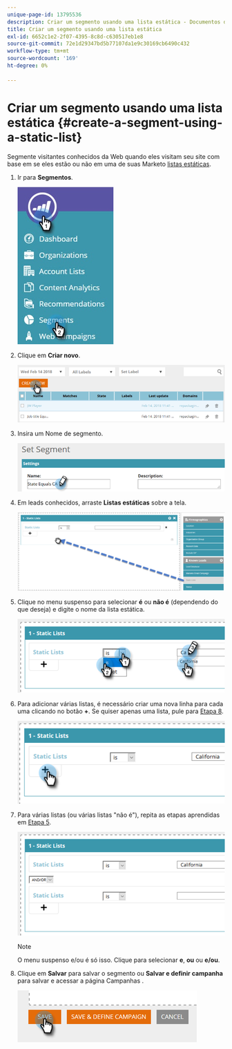 ```yaml
---
unique-page-id: 13795536
description: Criar um segmento usando uma lista estática - Documentos do Marketo - Documentação do produto
title: Criar um segmento usando uma lista estática
exl-id: 6652c1e2-2f07-4395-8c8d-c630517eb1e8
source-git-commit: 72e1d29347bd5b77107da1e9c30169cb6490c432
workflow-type: tm+mt
source-wordcount: '169'
ht-degree: 0%

---
```


# Criar um segmento usando uma lista estática {#create-a-segment-using-a-static-list}

Segmente visitantes conhecidos da Web quando eles visitam seu site com base em se eles estão ou não em uma de suas Marketo [listas estáticas](/help/marketo/product-docs/core-marketo-concepts/smart-lists-and-static-lists/static-lists/understanding-static-lists.md).

1. Ir para **Segmentos**.

   ![](assets/1.jpg)

1. Clique em **Criar novo**.

   ![](assets/two.png)

1. Insira um Nome de segmento.

   ![](assets/three.png)

1. Em leads conhecidos, arraste **Listas estáticas** sobre a tela.

   ![](assets/four-2.png)

1. Clique no menu suspenso para selecionar **é** ou **não é** (dependendo do que deseja) e digite o nome da lista estática.

   ![](assets/five-2.png)

1. Para adicionar várias listas, é necessário criar uma nova linha para cada uma clicando no botão **+**. Se quiser apenas uma lista, pule para [Etapa 8](#eight).

   ![](assets/six-1.png)

1. Para várias listas (ou várias listas &quot;não é&quot;), repita as etapas aprendidas em [Etapa 5](#five).

   ![](assets/seven-2.png)

   >[!NOTE]
   >
   >O menu suspenso e/ou é só isso. Clique para selecionar **e**, **ou** ou **e/ou**.

1. Clique em **Salvar** para salvar o segmento ou **Salvar e definir campanha** para salvar e acessar a página Campanhas .

   ![](assets/eight-1.png)
